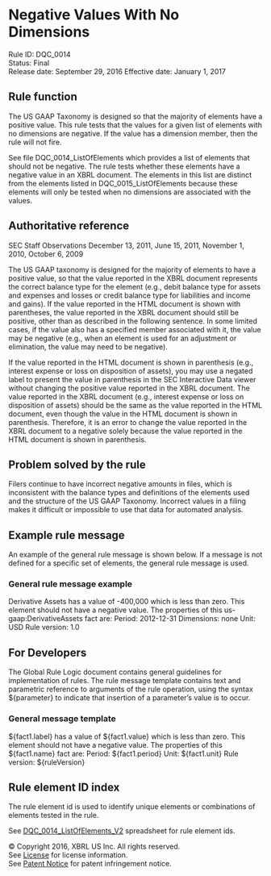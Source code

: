 # Negative Values With No Dimensions
Rule ID: DQC_0014  
Status:  Final  
Release date: September 29, 2016
Effective date: January 1, 2017

## Rule function
The US GAAP Taxonomy is designed so that the majority of elements have a positive value. This rule tests that the values for a given list of elements with no dimensions are negative.  If the value has a dimension member, then the rule will not fire.

See file DQC_0014_ListOfElements which provides a list of elements that should not be negative. The rule tests whether these elements have a negative value in an XBRL document. The elements in this list are distinct from the elements listed in DQC_0015_ListOfElements because these elements will only be tested when no dimensions are associated with the values.

## Authoritative reference
SEC Staff Observations December 13, 2011, June 15, 2011, November 1, 2010, October 6, 2009

The US GAAP taxonomy is designed for the majority of elements to have a positive value, so that the value reported in the XBRL document represents the correct balance type for the element (e.g., debit balance type for assets and expenses and losses or credit balance type for liabilities and income and gains). If the value reported in the HTML document is shown with parentheses, the value reported in the XBRL document should still be positive, other than as described in the following sentence. In some limited cases, if the value also has a specified member associated with it, the value may be negative (e.g., when an element is used for an adjustment or elimination, the value may need to be negative).

If the value reported in the HTML document is shown in parenthesis (e.g., interest expense or loss on disposition of assets), you may use a negated label to present the value in parenthesis in the SEC Interactive Data viewer without changing the positive value reported in the XBRL document. The value reported in the XBRL document (e.g., interest expense or loss on disposition of assets) should be the same as the value reported in the HTML document, even though the value in the HTML document is shown in parenthesis. Therefore, it is an error to change the value reported in the XBRL document to a negative solely because the value reported in the HTML document is shown in parenthesis.

## Problem solved by the rule
Filers continue to have incorrect negative amounts in files, which is inconsistent with the balance types and definitions of the elements used and the structure of the US GAAP Taxonomy. Incorrect values in a filing makes it difficult or impossible to use that data for automated analysis.

## Example rule message
An example of the general rule message is shown below. If a message is not defined for a specific set of elements, the general rule message is used.
### General rule message example
Derivative Assets has a value of -400,000 which is less than zero. This element should not have a negative value.
The properties of this us-gaap:DerivativeAssets fact are:
Period: 2012-12-31
Dimensions: none
Unit: USD
Rule version: 1.0
## For Developers
The Global Rule Logic document contains general guidelines for implementation of rules.
The rule message template contains text and parametric reference to arguments of the rule operation, using the syntax ${parameter} to indicate that insertion of a parameter’s value is to occur.
### General message template
${fact1.label} has a value of ${fact1.value} which is less than zero. This element should not have a negative value.
The properties of this ${fact1.name} fact are:
Period: ${fact1.period}
Unit: ${fact1.unit}
Rule version: ${ruleVersion}
## Rule element ID index
The rule element id is used to identify unique elements or combinations of elements tested in the rule.

See [DQC_0014_ListOfElements_V2](DQC_0014_ListOfElements_V2.xlsx?raw=true) spreadsheet for rule element ids.

© Copyright 2016, XBRL US Inc. All rights reserved.   
See [License](../../License.md) for license information.  
See [Patent Notice](../../PatentNotice.md) for patent infringement notice.
